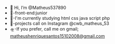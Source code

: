 - 👋 Hi, I’m @Matheus537890
- 👾-front-end:junior
- 🚀-I'm currently studying html css java script php
- 🌌-projects call on Instagram @cwb_matheus_53
- 🛸-If you prefer, call me on gmail; matheushenriquesantos15102008@gmail.com

<!---
Matheus537890/Matheus537890 is a ✨ special ✨ repository because its `README.md` (this file) appears on your GitHub profile.
You can click the Preview link to take a look at your changes.
--->
